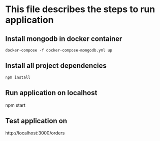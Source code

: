 # This file describes the steps to run application

## Install mongodb in docker container
    docker-compose -f docker-compose-mongodb.yml up 

## Install all project dependencies
    npm install

## Run application on localhost
   npm start 

## Test application on 
http://localhost:3000/orders


    
